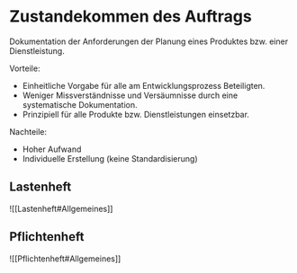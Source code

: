 # Zustandekommen des Auftrags
Dokumentation der Anforderungen der Planung eines Produktes bzw. einer Dienstleistung. 

Vorteile: 
- Einheitliche Vorgabe für alle am Entwicklungsprozess Beteiligten. 
- Weniger Missverständnisse und Versäumnisse durch eine systematische Dokumentation.
- Prinzipiell für alle Produkte bzw. Dienstleistungen einsetzbar.

Nachteile:
- Hoher Aufwand 
- Individuelle Erstellung (keine Standardisierung) 
## Lastenheft
![[Lastenheft#Allgemeines]]
## Pflichtenheft
![[Pflichtenheft#Allgemeines]]
